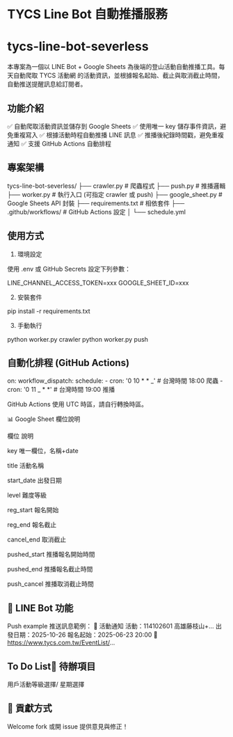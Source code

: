 # TYCS Line Bot 自動推播服務

# tycs-line-bot-severless

本專案為一個以 LINE Bot + Google Sheets 為後端的登山活動自動推播工具。每天自動爬取 TYCS 活動網 的活動資訊，並根據報名起始、截止與取消截止時間，自動推送提醒訊息給訂閱者。

## 功能介紹

✅ 自動爬取活動資訊並儲存到 Google Sheets
✅ 使用唯一 key 儲存事件資訊，避免重複寫入
✅ 根據活動時程自動推播 LINE 訊息
✅ 推播後紀錄時間戳，避免重複通知
✅ 支援 GitHub Actions 自動排程

## 專案架構

tycs-line-bot-severless/
├── crawler.py # 爬蟲程式
├── push.py # 推播邏輯
├── worker.py # 執行入口 (可指定 crawler 或 push)
├── google_sheet.py # Google Sheets API 封裝
├── requirements.txt # 相依套件
├── .github/workflows/ # GitHub Actions 設定
│ └── schedule.yml

## 使用方式

1. 環境設定

使用 .env 或 GitHub Secrets 設定下列參數：

LINE_CHANNEL_ACCESS_TOKEN=xxx
GOOGLE_SHEET_ID=xxx

2. 安裝套件

pip install -r requirements.txt

3. 手動執行

python worker.py crawler
python worker.py push

## 自動化排程 (GitHub Actions)

on:
workflow_dispatch:
schedule: - cron: '0 10 \* \* _' # 台灣時間 18:00 爬蟲 - cron: '0 11 _ \* \*' # 台灣時間 19:00 推播

GitHub Actions 使用 UTC 時區，請自行轉換時區。

📊 Google Sheet 欄位說明

欄位 說明

key 唯一欄位，名稱+date

title 活動名稱

start_date 出發日期

level 難度等級

reg_start 報名開始

reg_end 報名截止

cancel_end 取消截止

pushed_start 推播報名開始時間

pushed_end 推播報名截止時間

push_cancel 推播取消截止時間

## 📱 LINE Bot 功能

Push example 推送訊息範例：
📣 活動通知
活動：114102601 高雄藤枝山+...
出發日期：2025-10-26
報名起始：2025-06-23 20:00
🔗 https://www.tycs.com.tw/EventList/...

## To Do List📌 待辦項目

用戶活動等級選擇/ 星期選擇

## 👊 貢獻方式

Welcome fork 或開 issue 提供意見與修正！
